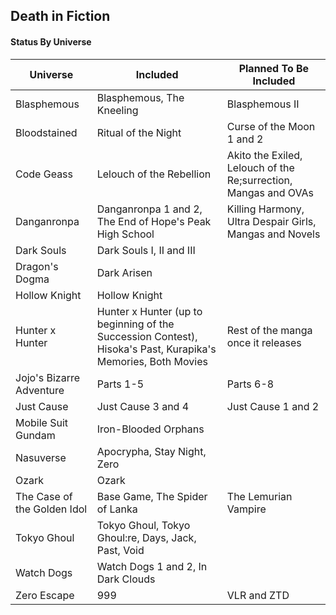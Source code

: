 ## Death in Fiction

#### Status By Universe

| Universe | Included | Planned To Be Included |
|---|---|---|
| Blasphemous | Blasphemous, The Kneeling | Blasphemous II |
| Bloodstained | Ritual of the Night | Curse of the Moon 1 and 2 |
| Code Geass | Lelouch of the Rebellion | Akito the Exiled, Lelouch of the Re;surrection, Mangas and OVAs |
| Danganronpa | Danganronpa 1 and 2, The End of Hope's Peak High School | Killing Harmony, Ultra Despair Girls, Mangas and Novels |
| Dark Souls | Dark Souls I, II and III |  |
| Dragon's Dogma | Dark Arisen |  |
| Hollow Knight | Hollow Knight |  |
| Hunter x Hunter | Hunter x Hunter (up to beginning of the Succession Contest), Hisoka's Past, Kurapika's Memories, Both Movies | Rest of the manga once it releases |
| Jojo's Bizarre Adventure | Parts 1-5 | Parts 6-8 |
| Just Cause | Just Cause 3 and 4 | Just Cause 1 and 2 |
| Mobile Suit Gundam | Iron-Blooded Orphans |  |
| Nasuverse | Apocrypha, Stay Night, Zero |  |
| Ozark | Ozark |  |
| The Case of the Golden Idol | Base Game, The Spider of Lanka | The Lemurian Vampire |
| Tokyo Ghoul | Tokyo Ghoul, Tokyo Ghoul:re, Days, Jack, Past, Void |  |
| Watch Dogs | Watch Dogs 1 and 2, In Dark Clouds |  |
| Zero Escape | 999 | VLR and ZTD |